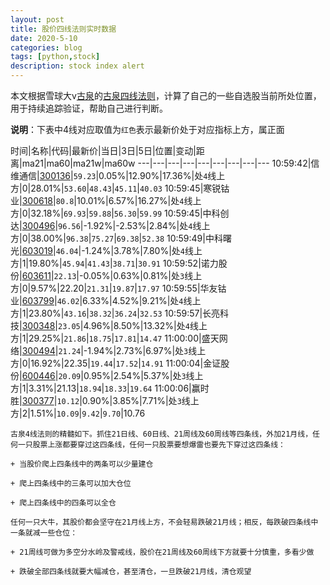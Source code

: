 ```yaml
---
layout: post
title: 股价四线法则实时数据
date: 2020-5-10
categories: blog
tags: [python,stock]
description: stock index alert
---
```



本文根据雪球大v[古泉](https://xueqiu.com/u/7148646888)的[古泉四线法则](https://xueqiu.com/7148646888/130498192)，计算了自己的一些自选股当前所处位置，用于持续追踪验证，帮助自己进行判断。

**说明**：下表中4线对应取值为`红色`表示最新价处于对应指标上方，属正面

时间|名称|代码|最新价|当日|3日|5日|位置|变动|距离|ma21|ma60|ma21w|ma60w
---|---|---|---|---|---|---|---|---
10:59:42|信维通信|[300136](https://xueqiu.com/S/SZ300136)|`59.23`|0.05%|12.90%|17.36%|处`4`线上方|0|28.01%|`53.60`|`48.43`|`45.11`|`40.03`
10:59:45|寒锐钴业|[300618](https://xueqiu.com/S/SZ300618)|`80.8`|10.01%|6.57%|16.27%|处`4`线上方|0|32.18%|`69.93`|`59.88`|`56.30`|`59.99`
10:59:45|中科创达|[300496](https://xueqiu.com/S/SZ300496)|`96.56`|-1.92%|-2.53%|2.84%|处`4`线上方|0|38.00%|`96.38`|`75.27`|`69.38`|`52.38`
10:59:49|中科曙光|[603019](https://xueqiu.com/S/SH603019)|`46.04`|-1.24%|3.78%|7.80%|处`4`线上方|1|19.80%|`45.94`|`41.43`|`38.71`|`30.91`
10:59:52|诺力股份|[603611](https://xueqiu.com/S/SH603611)|`22.13`|-0.05%|0.63%|0.81%|处`3`线上方|0|9.57%|22.20|`21.31`|`19.87`|`17.97`
10:59:55|华友钴业|[603799](https://xueqiu.com/S/SH603799)|`46.02`|6.33%|4.52%|9.21%|处`4`线上方|1|23.80%|`43.16`|`38.32`|`36.24`|`32.53`
10:59:57|长亮科技|[300348](https://xueqiu.com/S/SZ300348)|`23.05`|4.96%|8.50%|13.32%|处`4`线上方|1|29.25%|`21.86`|`18.75`|`17.81`|`14.47`
11:00:00|盛天网络|[300494](https://xueqiu.com/S/SZ300494)|`21.24`|-1.94%|2.73%|6.97%|处`3`线上方|0|16.92%|22.35|`19.44`|`17.52`|`14.91`
11:00:04|金证股份|[600446](https://xueqiu.com/S/SH600446)|`20.09`|0.95%|2.54%|5.37%|处`3`线上方|1|3.31%|21.13|`18.94`|`18.33`|`19.64`
11:00:06|赢时胜|[300377](https://xueqiu.com/S/SZ300377)|`10.12`|0.90%|3.85%|7.71%|处`3`线上方|2|1.51%|`10.09`|`9.42`|`9.70`|10.76

```
古泉4线法则的精髓如下。抓住21日线、60日线、21周线及60周线等四条线，外加21月线，任何一只股票上涨都要穿过这四条线，任何一只股票要想爆雷也要先下穿过这四条线：

+ 当股价爬上四条线中的两条可以少量建仓

+ 爬上四条线中的三条可以加大仓位

+ 爬上四条线中的四条可以全仓

任何一只大牛，其股价都会坚守在21月线上方，不会轻易跌破21月线；相反，每跌破四条线中一条就减一些仓位：

+ 21周线可做为多空分水岭及警戒线，股价在21周线及60周线下方就要十分慎重，多看少做

+ 跌破全部四条线就要大幅减仓，甚至清仓，一旦跌破21月线，清仓观望
```